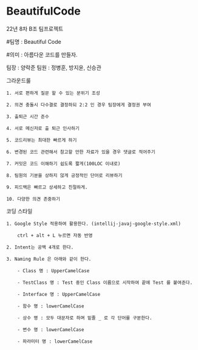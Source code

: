 # BeautifulCode
22년 8차 B조 팀프로젝트

#팀명 : Beautiful Code 

#의미 : 아름다운 코드를 만들자.

팀장 : 양락준
팀원 : 정병훈, 방지윤, 신승관

그라운드룰

	1. 서로 편하게 질문 할 수 있는 분위기 조성
	
	2. 의견 충돌시 다수결로 결정하되 2:2 인 경우 팀장에게 결정권 부여
	
	3. 출퇴근 시간 준수
	
	4. 서로 메신저로 출 퇴근 인사하기
	
	5. 코드리뷰는 최대한 빠르게 하기
	
	6. 변경된 코드 관련해서 참고할 만한 자료가 있을 경우 댓글로 적어주기
	
	7. 커밋은 코드 이해하기 쉽도록 짧게(100LOC 이내로)
	
	8. 팀원의 기분을 상하지 않게 긍정적인 단어로 리뷰하기
	
	9. 피드백은 빠르고 상세하고 친절하게.
	
	10. 다양한 의견 존중하기
	
	
코딩 스타일 
	
	1. Google Style 적용하여 활용한다. (intellij-javaj-google-style.xml)
	
		ctrl + alt + L 누르면 자동 반영
	
	2. Intent는 공백 4개로 한다.
	
	3. Naming Rule 은 아래와 같이 한다.
	
		- Class 명 : UpperCamelCase
		
		- TestClass 명 : Test 중인 Class 이름으로 시작하여 끝에 Test 를 붙여준다.
		
		- Interface 명 : UpperCamelCase
		
		- 함수 명 : lowerCamelCase
		
		- 상수 명 : 모두 대문자로 하며 밑줄 _ 로 각 단어를 구분한다.
		
		- 변수 명 : lowerCamelCase
		
		- 파라미터 명 : lowerCamelCase

